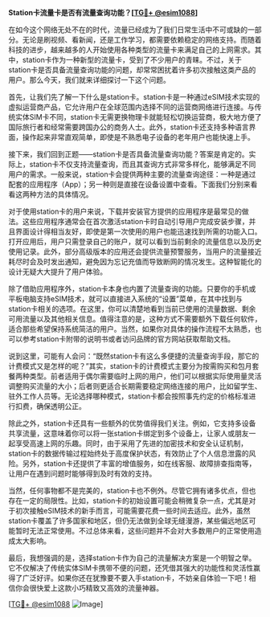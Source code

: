**Station卡流量卡是否有流量查询功能？[[TG💪+ @esim1088](https://t.me/s/esim1088)]**

在如今这个网络无处不在的时代，流量已经成为了我们日常生活中不可或缺的一部分。无论是刷视频、看新闻，还是工作学习，都需要依赖稳定的网络支持。而随着科技的进步，越来越多的人开始使用各种类型的流量卡来满足自己的上网需求。其中，station卡作为一种新型的流量卡，受到了不少用户的青睐。不过，关于station卡是否具备流量查询功能的问题，却常常困扰着许多初次接触这类产品的用户。那么今天，我们就来详细探讨一下这个问题。

首先，让我们先了解一下什么是station卡。station卡是一种通过eSIM技术实现的虚拟运营商产品，它允许用户在全球范围内选择不同的运营商网络进行连接。与传统实体SIM卡不同，station卡无需更换物理卡就能轻松切换运营商，极大地方便了国际旅行者和经常需要跨国办公的商务人士。此外，station卡还支持多种语言界面，操作起来非常直观简单，即使是不熟悉电子设备的老年用户也能快速上手。

接下来，我们回到正题——station卡是否具备流量查询功能？答案是肯定的。实际上，station卡不仅支持流量查询，而且其查询方式非常多样化，能够满足不同用户的需求。一般来说，station卡会提供两种主要的流量查询途径：一种是通过配套的应用程序（App）；另一种则是直接在设备设置中查看。下面我们分别来看看这两种方法的具体情况。

对于使用station卡的用户来说，下载并安装官方提供的应用程序是最常见的做法。这些应用程序通常会在首次激活station卡时自动引导用户完成安装步骤，并且界面设计得相当友好，即使是第一次使用的用户也能迅速找到所需的功能入口。打开应用后，用户只需登录自己的账户，就可以看到当前剩余的流量信息以及历史使用记录。此外，部分高级版本的应用还会提供流量预警服务，当用户的流量接近耗尽时会及时发出通知，避免因为忘记充值而导致断网的情况发生。这种智能化的设计无疑大大提升了用户体验。

除了借助应用程序外，station卡本身也内置了流量查询的功能。只要你的手机或平板电脑支持eSIM技术，就可以直接进入系统的“设置”菜单，在其中找到与station卡相关的选项。在这里，你可以清楚地看到当前已使用的流量数据、剩余可用流量以及其他相关信息。值得注意的是，这种方式不需要额外下载任何软件，适合那些希望保持系统简洁的用户。当然，如果你对具体的操作流程不太熟悉，也可以参考station卡附带的说明书或者访问品牌的官方网站获取帮助文档。

说到这里，可能有人会问：“既然station卡有这么多便捷的流量查询手段，那它的计费模式又是怎样的呢？”其实，station卡的计费模式主要分为按需购买和包月套餐两种类型。前者适用于偶尔需要临时上网的用户，他们可以根据实际使用量灵活调整购买流量的大小；后者则更适合长期需要稳定网络连接的用户，比如留学生、驻外工作人员等。无论选择哪种模式，station卡都会按照事先约定的价格标准进行扣费，确保透明公正。

除此之外，station卡还具有一些额外的优势值得我们关注。例如，它支持多设备共享流量，这意味着你可以将一张station卡绑定到多个设备上，让家人或朋友一起享受高速上网的乐趣。同时，由于采用了先进的加密技术和安全认证机制，station卡的数据传输过程始终处于高度保护状态，有效防止了个人信息泄露的风险。另外，station卡还提供了丰富的增值服务，如在线客服、故障排查指南等，让用户在遇到问题时能够得到及时有效的支持。

当然，任何事物都不是完美的，station卡也不例外。尽管它拥有诸多优点，但也存在一定的局限性。比如，station卡的初始设置可能会稍微复杂一点，尤其是对于初次接触eSIM技术的新手而言，可能需要花费一些时间去适应。此外，虽然station卡覆盖了许多国家和地区，但仍无法做到全球无缝漫游，某些偏远地区可能暂时无法正常使用。不过总体来看，这些问题并不会对大多数用户的正常使用造成太大影响。

最后，我想强调的是，选择station卡作为自己的流量解决方案是一个明智之举。它不仅解决了传统实体SIM卡携带不便的问题，还凭借其强大的功能性和灵活性赢得了广泛好评。如果你还在犹豫要不要入手station卡，不妨亲自体验一下吧！相信你会很快爱上这款小巧精致又高效的流量神器。

[[TG💪+ @esim1088](https://t.me/s/esim1088) ![Image](https://i.postimg.cc/4NQfJmqS/Snipaste-2025-05-13-00-14-12.png)]